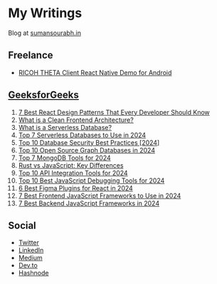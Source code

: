 # My Writings

Blog at [sumansourabh.in](https://sumansourabh.in)

## Freelance

- [RICOH THETA Client React Native Demo for Android](https://community.theta360.guide/t/ricoh-theta-client-react-native-demo-for-android/9739)

## [GeeksforGeeks](https://auth.geeksforgeeks.org/user/sumsourabh14/articles/)

1. [7 Best React Design Patterns That Every Developer Should Know](https://www.geeksforgeeks.org/react-design-patterns/)
2. [What is a Clean Frontend Architecture?](https://www.geeksforgeeks.org/clean-frontend-architecture/)
3. [What is a Serverless Database?](https://www.geeksforgeeks.org/what-is-a-serverless-database/)
4. [Top 7 Serverless Databases to Use in 2024](https://www.geeksforgeeks.org/serverless-databases/)
5. [Top 10 Database Security Best Practices [2024]](https://www.geeksforgeeks.org/database-security-best-practices/)
6. [Top 10 Open Source Graph Databases in 2024](https://www.geeksforgeeks.org/open-source-graph-databases/)
7. [Top 7 MongoDB Tools for 2024](https://www.geeksforgeeks.org/mongodb-tools/)
8. [Rust vs JavaScript: Key Differences](https://www.geeksforgeeks.org/rust-vs-javascript/)
9. [Top 10 API Integration Tools for 2024](https://www.geeksforgeeks.org/api-integration-tools/)
10. [Top 10 Best JavaScript Debugging Tools for 2024](https://www.geeksforgeeks.org/javascript-debugging-tools/)
11. [6 Best Figma Plugins for React in 2024](https://www.geeksforgeeks.org/figma-plugins-for-react/)
12. [7 Best Frontend JavaScript Frameworks to Use in 2024](https://www.geeksforgeeks.org/best-frontend-javascript-frameworks/)
13. [7 Best Backend JavaScript Frameworks in 2024](https://www.geeksforgeeks.org/best-backend-javascript-frameworks/)

## Social

- [Twitter](https://twitter.com/sumansourabh48)
- [LinkedIn](https://www.linkedin.com/in/sumansourabh14/)
- [Medium](https://medium.com/@sumsourabh14)
- [Dev.to](https://dev.to/sumansourabh48)
- [Hashnode](https://hashnode.com/@sumansourabh)
